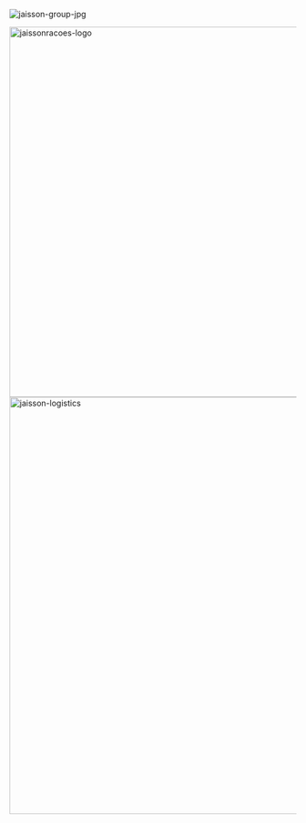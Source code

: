 ![jaisson-group-jpg](https://github.com/user-attachments/assets/86e65e46-b7b5-4813-bcee-0060f90a4513)

<img width="650" height="650" alt="jaissonracoes-logo" src="https://github.com/user-attachments/assets/5c655a6f-2535-443a-84c3-9d4815fca92c" />

<img width="732" height="732" alt="jaisson-logistics" src="https://github.com/user-attachments/assets/a2fd88d3-67f3-4dda-a241-98ed72473b2e" />
